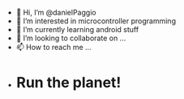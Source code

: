 - 👋 Hi, I’m @danielPaggio
- 👀 I’m interested in microcontroller programming
- 🌱 I’m currently learning android stuff
- 💞️ I’m looking to collaborate on ...
- 📫 How to reach me ...
- # Run the planet! # 

<!---
danielPaggio/danielPaggio is a ✨ special ✨ repository because its `README.md` (this file) appears on your GitHub profile.
You can click the Preview link to take a look at your changes.
--->
